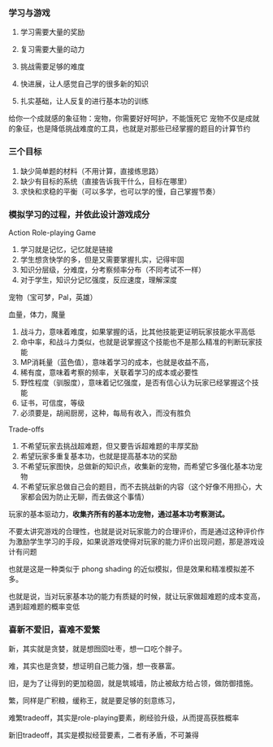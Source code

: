 ### 学习与游戏

1. 学习需要大量的奖励
1. 复习需要大量的动力
1. 挑战需要足够的难度

1. 快进展，让人感觉自己学的很多新的知识
1. 扎实基础，让人反复的进行基本功的训练

给你一个成就感的象征物：宠物，你需要好好呵护，不能饿死它
宠物不仅是成就的象征，也是降低挑战难度的工具，也就是对那些已经掌握的题目的计算节约

### 三个目标

1. 缺少简单题的材料（不用计算，直接练思路）
1. 缺少有目标的系统（直接告诉我干什么，目标在哪里）
1. 求快和求稳的平衡（可以多学，也可以学的慢，自己掌握节奏）

### 模拟学习的过程，并依此设计游戏成分

Action Role-playing Game

1. 学习就是记忆，记忆就是链接
1. 学生想贪快学的多，但是又需要掌握扎实，记得牢固
1. 知识分层级，分难度，分考察频率分布（不同考试不一样）
1. 对于学生，知识分记忆强度，反应速度，理解深度

宠物（宝可梦，Pal，英雄）

血量，体力，魔量

1. 战斗力，意味着难度，如果掌握的话，比其他技能更证明玩家技能水平高低
1. 命中率，和战斗力类似，也就是说掌握这个技能也不是那么精准的判断玩家技能
1. MP消耗量（蓝色值），意味着学习的成本，也就是收益不高，
1. 稀有度，意味着考察的频率，关联着学习的成本或必要性
1. 野性程度（驯服度），意味着记忆强度，是否有信心认为玩家已经掌握这个技能
1. 证书，可信度，等级
1. 必须要是，胡闹厨房，这种，每局有收入，而没有胜负

Trade-offs

1. 不希望玩家去挑战超难题，但又要告诉超难题的丰厚奖励
1. 希望玩家多重复基本功，也就是提高基本功的奖励
1. 不希望玩家图快，总做新的知识点，收集新的宠物，而希望它多强化基本功宠物
1. 不希望玩家总做自己会的题目，而不去挑战新的内容（这个好像不用担心，大家都会因为防止无聊，而去做这个事情）

玩家的基本驱动力，**收集齐所有的基本功宠物，通过基本功考察测试。**

不要太讲究游戏的合理性，也就是说对玩家能力的合理评价，而是通过这种评价作为激励学生学习的手段，如果说游戏使得对玩家的能力评价出现问题，那是游戏设计有问题

也就是这是一种类似于 phong shading 的近似模拟，但是效果和精准模拟差不多。

也就是说，当对玩家基本功的能力有质疑的时候，就让玩家做超难题的成本变高，遇到超难题的概率变低

### 喜新不爱旧，喜难不爱繁

新，其实就是贪婪，就是想囫囵吐枣，想一口吃个胖子。

难，其实也是贪婪，想证明自己能力强，想一夜暴富。

旧，是为了让得到的更加稳固，就是筑城墙，防止被敌方给占领，做防御措施。

繁，同样是广积粮，缓称王，就是要足够的刻意练习，

难繁tradeoff，其实是role-playing要素，刷经验升级，从而提高获胜概率

新旧tradeoff，其实是模拟经营要素，二者有矛盾，不可兼得

